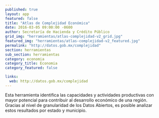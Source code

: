 ```yaml
---
published: true
layout: app
featured: false
title: "Atlas de Complejidad Económica"
date: 2016-03-05 09:00:00 -0600
author: Secretaría de Hacienda y Crédito Público
grid_img: "herramientas/atlas-complejidad-v2_grid.jpg"
featured_img: "herramientas/atlas-complejidad-v2_featured.jpg"
permalink: "http://datos.gob.mx/complejidad"
section: herramientas
sub_section: herramientas
category: economia
category_title: Economia
category_featured: false

links:
  web: http://datos.gob.mx/complejidad
---
```

Esta herramienta identifica las capacidades y actividades productivas con mayor potencial para contribuir al desarrollo económico de una región. Gracias al nivel de granularidad de los Datos Abiertos, es posible analizar estos resultados por estado y municipio.
